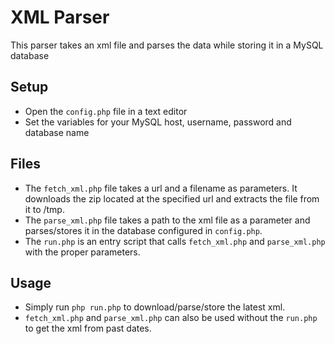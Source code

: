 XML Parser
========

This parser takes an xml file and parses the data while storing it
in a MySQL database

## Setup

* Open the `config.php` file in a text editor
* Set the variables for your MySQL host, username, password and database name

## Files

* The `fetch_xml.php` file takes a url and a filename as parameters. It downloads
the zip located at the specified url and extracts the file from it to /tmp.
* The `parse_xml.php` file takes a path to the xml file as a parameter and
parses/stores it in the database configured in `config.php`.
* The `run.php` is an entry script that calls `fetch_xml.php` and `parse_xml.php`
with the proper parameters.

## Usage

* Simply run `php run.php` to download/parse/store the latest xml.
* `fetch_xml.php` and `parse_xml.php` can also be used without the `run.php`
to get the xml from past dates.

